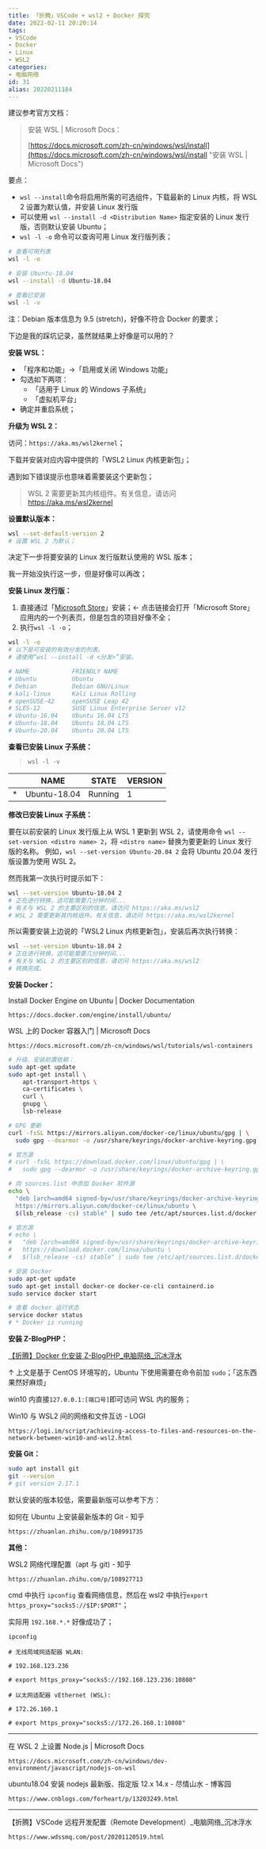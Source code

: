 ```yaml
---
title: 「折腾」VSCode + wsl2 + Docker 探究
date: 2022-02-11 20:20:14
tags:
- VSCode
- Docker
- Linux
- WSL2
categories:
- 电脑网络
id: 31
alias: 20220211184
---
```


建议参考官方文档：

> 安装 WSL | Microsoft Docs：
>
> [https://docs.microsoft.com/zh-cn/windows/wsl/install](https://docs.microsoft.com/zh-cn/windows/wsl/install "安装 WSL | Microsoft Docs")

要点：

- `wsl --install`命令将启用所需的可选组件，下载最新的 Linux 内核，将 WSL 2 设置为默认值，并安装 Linux 发行版
- 可以使用 `wsl --install -d <Distribution Name>` 指定安装的 Linux 发行版，否则默认安装 Ubuntu；
- `wsl -l -o` 命令可以查询可用 Linux 发行版列表；

<!--more-->

```bash
# 查看可用列表
wsl -l -o

# 安装 Ubuntu-18.04
wsl --install -d Ubuntu-18.04

# 查看已安装
wsl -l -v
```

注：Debian 版本信息为 9.5 (stretch)，好像不符合 Docker 的要求；

下边是我的踩坑记录，虽然就结果上好像是可以用的？

**安装 WSL：**

- 「程序和功能」→「启用或关闭 Windows 功能」
- 勾选如下两项：
    - 「适用于 Linux 的 Windows 子系统」
    - 「虚拟机平台」
- 确定并重启系统；

**升级为 WSL 2：**

访问：`https://aka.ms/wsl2kernel`；

下载并安装对应内容中提供的「WSL2 Linux 内核更新包」；

遇到如下错误提示也意味着需要装这个更新包；

> WSL 2 需要更新其内核组件。有关信息，请访问 https://aka.ms/wsl2kernel

**设置默认版本：**

```bash
wsl --set-default-version 2
# 设置 WSL 2 为默认；
```

决定下一步将要安装的 Linux 发行版默认使用的 WSL 版本；

我一开始没执行这一步，但是好像可以再改；

**安装 Linux 发行版：**

1. 直接通过「[Microsoft Store](https://aka.ms/wslstore "Microsoft Store")」安装；← 点击链接会打开「Microsoft Store」应用内的一个列表页，但是包含的项目好像不全；
2. 执行`wsl -l -o`；

```bash
wsl -l -o
# 以下是可安装的有效分发的列表。
# 请使用“wsl --install -d <分发>”安装。

# NAME            FRIENDLY NAME
# Ubuntu          Ubuntu
# Debian          Debian GNU/Linux
# kali-linux      Kali Linux Rolling
# openSUSE-42     openSUSE Leap 42
# SLES-12         SUSE Linux Enterprise Server v12
# Ubuntu-16.04    Ubuntu 16.04 LTS
# Ubuntu-18.04    Ubuntu 18.04 LTS
# Ubuntu-20.04    Ubuntu 20.04 LTS
```

**查看已安装 Linux 子系统：**

> `wsl -l -v`

|     | NAME         | STATE   | VERSION |
| --- | ------------ | ------- | ------- |
| \*  | Ubuntu-18.04 | Running | 1       |

**修改已安装 Linux 子系统：**

要在以前安装的 Linux 发行版上从 WSL 1 更新到 WSL 2，请使用命令 `wsl --set-version <distro name> 2`，将 `<distro name>` 替换为要更新的 Linux 发行版的名称。 例如，`wsl --set-version Ubuntu-20.04 2` 会将 Ubuntu 20.04 发行版设置为使用 WSL 2。

然而我第一次执行时提示如下：

```bash
wsl --set-version Ubuntu-18.04 2
# 正在进行转换，这可能需要几分钟时间...
# 有关与 WSL 2 的主要区别的信息，请访问 https://aka.ms/wsl2
# WSL 2 需要更新其内核组件。有关信息，请访问 https://aka.ms/wsl2kernel
```

所以需要安装上边说的「WSL2 Linux 内核更新包」，安装后再次执行转换：

```bash
wsl --set-version Ubuntu-18.04 2
# 正在进行转换，这可能需要几分钟时间...
# 有关与 WSL 2 的主要区别的信息，请访问 https://aka.ms/wsl2
# 转换完成。
```

**安装 Docker：**

Install Docker Engine on Ubuntu | Docker Documentation

`https://docs.docker.com/engine/install/ubuntu/`

WSL 上的 Docker 容器入门 | Microsoft Docs

`https://docs.microsoft.com/zh-cn/windows/wsl/tutorials/wsl-containers`

```bash
# 升级、安装前置依赖：
sudo apt-get update
sudo apt-get install \
    apt-transport-https \
    ca-certificates \
    curl \
    gnupg \
    lsb-release

# GPG 更新
curl -fsSL https://mirrors.aliyun.com/docker-ce/linux/ubuntu/gpg | \
  sudo gpg --dearmor -o /usr/share/keyrings/docker-archive-keyring.gpg

# 官方源
# curl -fsSL https://download.docker.com/linux/ubuntu/gpg | \
#   sudo gpg --dearmor -o /usr/share/keyrings/docker-archive-keyring.gpg

# 向 sources.list 中添加 Docker 软件源
echo \
  "deb [arch=amd64 signed-by=/usr/share/keyrings/docker-archive-keyring.gpg] \
  https://mirrors.aliyun.com/docker-ce/linux/ubuntu \
  $(lsb_release -cs) stable" | sudo tee /etc/apt/sources.list.d/docker.list > /dev/null

# 官方源
# echo \
#   "deb [arch=amd64 signed-by=/usr/share/keyrings/docker-archive-keyring.gpg] \
#   https://download.docker.com/linux/ubuntu \
#   $(lsb_release -cs) stable" | sudo tee /etc/apt/sources.list.d/docker.list > /dev/null

# 安装 Docker
sudo apt-get update
sudo apt-get install docker-ce docker-ce-cli containerd.io
sudo service docker start

# 查看 docker 运行状态
service docker status
# * Docker is running
```

**安装 Z-BlogPHP：**

[【折腾】Docker 化安装 Z-BlogPHP\_电脑网络\_沉冰浮水](https://www.wdssmq.com/post/20120817544.html "【折腾】Docker 化安装 Z-BlogPHP\_电脑网络\_沉冰浮水")

↑ 上文是基于 CentOS 环境写的，Ubuntu 下使用需要在命令前加 `sudo`；「这东西果然好麻烦」

win10 内直接`127.0.0.1:[端口号]`即可访问 WSL 内的服务；

Win10 与 WSL2 间的网络和文件互访 - LOGI

`https://logi.im/script/achieving-access-to-files-and-resources-on-the-network-between-win10-and-wsl2.html`

**安装 Git：**

```bash
sudo apt install git
git --version
# git version 2.17.1
```

默认安装的版本较低，需要最新版可以参考下方：

如何在 Ubuntu 上安装最新版本的 Git - 知乎

`https://zhuanlan.zhihu.com/p/108991735`

**其他：**

WSL2 网络代理配置（apt 与 git) - 知乎

`https://zhuanlan.zhihu.com/p/108927713`


cmd 中执行 `ipconfig` 查看网络信息，然后在 wsl2 中执行`export https_proxy="socks5://$IP:$PORT"`；

实际用 `192.168.*.*` 好像成功了；

```shell
ipconfig

# 无线局域网适配器 WLAN:

# 192.168.123.236

# export https_proxy="socks5://192.168.123.236:10808"

# 以太网适配器 vEthernet (WSL):

# 172.26.160.1

# export https_proxy="socks5://172.26.160.1:10808"
```

-----

在 WSL 2 上设置 Node.js | Microsoft Docs

`https://docs.microsoft.com/zh-cn/windows/dev-environment/javascript/nodejs-on-wsl`

ubuntu18.04 安装 nodejs 最新版、指定版 12.x 14.x - 尽情山水 - 博客园

`https://www.cnblogs.com/forheart/p/13203249.html`

-----

【折腾】VSCode 远程开发配置（Remote Development）_电脑网络_沉冰浮水

`https://www.wdssmq.com/post/20201120519.html`
